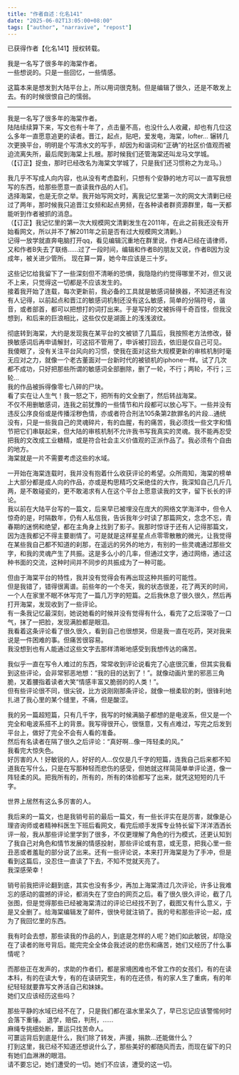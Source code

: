 ```yaml
---
title: "作者自述：化名141" 
date: "2025-06-02T13:05:00+08:00"
tags: ["author", "narravive", "repost"] 
---
```


已获得作者【化名141】授权转载。

我是一名写了很多年的海棠作者。  
一些想说的。只是一些回忆，一些情感。

这篇本来是想发到大陆平台上，所以用词很克制。但是编辑了很久，还是不敢发上去。有的时候很恨自己的懦弱。

---

我是一名写了很多年的海棠作者。  
陆陆续续算下来，写文也有十年了，点击量不高，也没什么人收藏，却也有几位这么多年一直愿意追更的读者。晋江，起点，贴吧，爱发电，海棠，lofter… 辗转几次更换平台，明明是个写清水文的写手，却因为和谐词和“正确”的社区价值观而被迫流离失所，最后爬到海棠上扎根。那时候我们还管海棠还叫龙马文学城。  
（【订正】捉虫，那时已经改名为海棠文学城了，只是我们还习惯称之为龙马。）

我几乎不写成人向内容，也从没有考虑盈利，只想有个安静的地方可以一直写我想写的东西，给那些愿意一直读我作品的人们。  
选择海棠，也是无奈之举。我开始写网文时，离我记忆里第一次的网文大清剿已经过了两年，那时候我只追晋江女频和起点男频，在各种读者群资源群里，每一天都能听到作者被抓的消息。  
（【订正】我记忆里的第一次大规模网文清剿发生在2011年，在此之前我还没有开始看网文，所以并不了解2011年之前是否有过大规模网文清剿。）  
记得一放学就直奔电脑打开qq，看见编辑沉重地在群里说，作者A已经在请律师，又和作者B失去了联络……过了一段时间，编辑和作者B的朋友又说，作者B因为没成年，被关进少管所。 现在算一算，她今年应该是三十岁。 

这些记忆给我留下了一些深刻但不清晰的恐惧，我隐隐约约觉得哪里不对，但又说不上来，只觉得这一切都是不应该发生的。  
接着我开始了连载，每次更新前，我必备的工具就是敏感词替换器，不知道还有没有人记得，以前起点和晋江的敏感词机制还没有这么敏感，简单的分隔符号，谐音，或者部首，都可以把想打的词打出来。于是写好的文被拆得千奇百怪，但我没想到，和后来的巨浪相比，这些仅仅是湖面上的浅浅波纹。

彻底转到海棠，大约是发现我在某平台的文被锁了几篇后，我按照老方法修改，替换敏感词后再申请解封，可这招不管用了，申诉被打回去，依旧是仅自己可见。   
我傻眼了，没有关注平台风向的习惯，使我在面对这些大规模更新的审核机制时毫无应对之力，就像一个老古董面对一台新时代的被锁机的iphone一样。试了几次都不成功，只好把那些所谓的敏感词全部删除，删了一轮，不行；两轮，不行；三轮…  
我的作品被拆得像零七八碎的尸块。  
看了实在让人生气！我一怒之下，把所有的文全删了，然后转战海棠。  
不仅不用删敏感词，连我之前犹豫的一些情节和片段都可以放心写下。一些并没有违反公序良俗或是传播淫秽色情，亦或者符合刑法105条第2款罪名的片段…通统没有，只是一些我自己的灵魂碎片，有的血腥，有的痛苦，我必须找一些文字和情节把它们串联起来，但大陆的审核机制不允许我书写我真实的灵魂。我不能再忍受把我的文改成工业糖精，或是符合社会主义价值观的正派作品了。我必须有个自由的地方。   
海棠就是一片不需要考虑这些的水域。 

一开始在海棠连载时，我并没有抱着什么收获评论的希望。众所周知，海棠的榜单上大部分都是成人向的作品，亦或是构思精巧文采绝佳的大作，我深知自己几斤几两，是不敢碰瓷的，更不敢渴求有人在这个平台上愿意读我的文字，留下长长的评论。  
我以前在大陆平台写的一篇文，后来早已被埋没在庞大的网络文学海洋中，但令人惊奇的是，时隔数年，仍有人私信我，告诉我年少时读了那篇网文，念念不忘，青春期的迷惘和绝望，都在主角身上找到了影子。我那时惊讶于还有人记得那篇文，因为连我都记不得主要剧情了。可是就是这样星星点点零零散散的微光，让我觉得在某些我自己都不知道的刹那，在遥远的另外的地方，有别的一些灵魂通过那些文字，和我的灵魂产生了共振。这是多么小的几率，但通过文字，通过网络，通过这种书面的交流，这种时间并不同步的共振成为了一种可能。 

但由于海棠平台的特性，我并没有觉得会有再出现这种共振的可能性。  
但是我错了，错得很离谱。前些年的一个冬天，我的状态很差，花了两天的时间，一个人在家里不眠不休写完了一篇几万字的短篇。之后我休息了很久很久，然后再打开海棠，发现收到了一些评论。  
有一条我记忆最深刻，她说她看的时候并没有觉得有什么，看完了之后深吸了一口气，抹了一把脸，发现满脸都是眼泪。  
我看着这条评论看了很久很久，看到自己也很想哭，但是我一直在吃药，哭对我来说是一件困难的事。但痛苦很容易。  
我没想到也有人能通过这些文字去那样清晰地感受到我想传达的痛苦。 

我似乎一直在写令人难过的东西，常常收到评论说看完了心底很沉重，但其实我看到这些评论，会非常邪恶地想：“我的目的达到了！”。就像动画片里的邪恶三角脆，叉着腰指着读者大笑“情感丰富又脆弱的的人类！”。  
但有些评论很不同，很尖锐，比方说刚刚那条评论，就像一根柔软的刺，很锋利地扎进了我心里的某个缝里，不痛，但是酸涩。 

我的另一篇超短篇，只有几千字，我写的时候满脑子都想的是电波系，但又是一个完全和电波系搭不上的背景。我写得很开心，很惬意，又有点难过，写完之后发到平台上，做好了完全不会有人看的准备。  
然后有名读者在隔了很久之后评论：“真好啊…像一阵轻柔的风。”   
我看完大惊失色。  
好厉害的人！好敏锐的人，好好的人…仅仅是几千字的短篇，连我自己后来都不知道我在写什么，只是在写那种轻而悲伤的感受，但她就这样简简单单评论道，像一阵轻柔的风。把我所有的，所有的，所有的体验都写了出来，就凭这短短的几千字。 

世界上居然有这么多厉害的人。 

我后来的一篇文，也是我销号前的最后一篇文，有一些长评实在是厉害，就像是心理咨询师或者精神科医生下班后看网文，看完后顺手发挥专业特长留下洋洋洒洒长评一般，我从那些评论里学到了很多，不仅更理解了角色的行为模式，还更认知到了我自己对角色和情节发展的情感投射，那些评论或有意，或无意，把我心里一些丑恶或者羞耻的部分说了出来。还有一些评论说，本来打开海棠是为了手冲，但是看到这篇后，没忍住一直读了下去，不知不觉就天亮了。  
我深感荣幸！ 

销号前我把评论翻到底，其实也没有多少，再加上海棠清过几次评论，许多让我难忘的感动的震撼的评论，都消失在了空白的网页之后。看了很久很久评论，截了几张图，但是觉得那些已经被海棠清过的评论已经找不到了，截图又有什么意义，于是又全删了。给海棠编辑发了邮件，很快号就注销了。我的号和那些评论一起，成为了我回忆里的东西。 

我有时会去想，那些读我的作品的人，到底是怎样的人呢？她们如此敏锐，却隐没在了读者的账号背后。能完完全全体会我述说的悲伤和痛苦，她们又经历了什么事情呢？ 

而那些正在发声的，求助的作者们，都是家境困难也不曾工作的女孩们，有的在读本科，有的在读大专，有的在读研究生，有的在还债，有的家人生了重病，有的年纪轻轻就要靠写文养活自己和妹妹。  
她们又应该经历这些吗？ 

那些平静的水域已经不在了，只是我们都在温水里呆久了，早已忘记应该警惕何时会落下重锤。 退学，赔偿，判刑，……  
麻绳专挑细处断，噩运只找苦命人。  
可噩运背后到底是什么，我们除了转发，声援，捐款…还能做什么？  
打到这里，我已经不知道还想说什么了，那些美好的都随风而去，而现在留下的只有她们血淋淋的眼泪。  
请不要忘记，她们遭受的一切。她们不应该，遭受的这一切。
